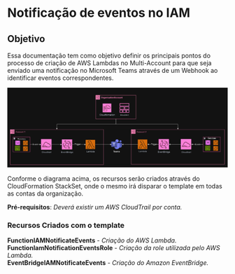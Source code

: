 # Notificação de eventos no IAM
## Objetivo
Essa documentação tem como objetivo definir os principais pontos do processo de criação de AWS Lambdas no Multi-Account para que seja enviado uma notificação no Microsoft Teams através de um Webhook ao identificar eventos correspondentes.   

![Diagrama](image.png)

Conforme o diagrama acima, os recursos serão criados através do CloudFormation StackSet, onde o mesmo irá disparar o template em todas as contas da organização.

**Pré-requisitos**: *Deverá existir um AWS CloudTrail por conta.*

### Recursos Criados com o template

**FunctionIAMNotificateEvents** - *Criação do AWS Lambda.* \
**FunctionIamNotificationEventsRole** - *Criação da role utilizada pelo AWS Lambda.* \
**EventBridgeIAMNotificateEvents** - *Criação do Amazon EventBridge.* 
